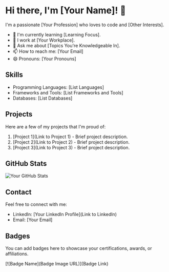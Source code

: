  
# Hi there, I'm [Your Name]! 👋

I'm a passionate [Your Profession] who loves to code and [Other Interests].

- 🌱 I'm currently learning [Learning Focus].
- 💼 I work at [Your Workplace].
- 💬 Ask me about [Topics You're Knowledgeable In].
- 📫 How to reach me: [Your Email]
- 😄 Pronouns: [Your Pronouns]

## Skills

- Programming Languages: [List Languages]
- Frameworks and Tools: [List Frameworks and Tools]
- Databases: [List Databases]

## Projects

Here are a few of my projects that I'm proud of:

1. [Project 1](Link to Project 1) - Brief project description.
2. [Project 2](Link to Project 2) - Brief project description.
3. [Project 3](Link to Project 3) - Brief project description.

## GitHub Stats

![Your GitHub Stats](https://github-readme-stats.vercel.app/api?username=your-username&show_icons=true&theme=radical)

## Contact

Feel free to connect with me:

- LinkedIn: [Your LinkedIn Profile](Link to LinkedIn)
- Email: [Your Email]

## Badges

You can add badges here to showcase your certifications, awards, or affiliations.

[![Badge Name](Badge Image URL)](Badge Link)

